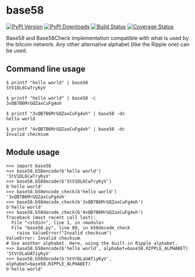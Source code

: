# base58

[![PyPI Version][pypi-image]](https://pypi.python.org/pypi?name=base58&:action=display)
[![PyPI Downloads][pypi-downloads-image]](https://pypi.python.org/pypi?name=base58&:action=display)
[![Build Status][travis-image]](https://travis-ci.org/keis/base58)
[![Coverage Status][coveralls-image]](https://coveralls.io/r/keis/base58?branch=master)

Base58 and Base58Check implementation compatible with what is used by the
bitcoin network. Any other alternative alphabet (like the Ripple one) can be used.


## Command line usage

    $ printf "hello world" | base58
    StV1DL6CwTryKyV

    $ printf "hello world" | base58 -c
    3vQB7B6MrGQZaxCuFg4oh

    $ printf "3vQB7B6MrGQZaxCuFg4oh" | base58 -dc
    hello world

    $ printf "4vQB7B6MrGQZaxCuFg4oh" | base58 -dc
    Invalid checksum


## Module usage

    >>> import base58
    >>> base58.b58encode(b'hello world')
    'StV1DL6CwTryKyV'
    >>> base58.b58decode(b'StV1DL6CwTryKyV')
    b'hello world'
    >>> base58.b58encode_check(b'hello world')
    '3vQB7B6MrGQZaxCuFg4oh'
    >>> base58.b58decode_check(b'3vQB7B6MrGQZaxCuFg4oh')
    b'hello world'
    >>> base58.b58decode_check(b'4vQB7B6MrGQZaxCuFg4oh')
    Traceback (most recent call last):
      File "<stdin>", line 1, in <module>
      File "base58.py", line 89, in b58decode_check
        raise ValueError("Invalid checksum")
    ValueError: Invalid checksum
    # Use another alphabet. Here, using the built-in Ripple alphabet.
    >>> base58.b58encode(b'hello world', alphabet=base58.RIPPLE_ALPHABET)
    'StVrDLaUATiyKyV'
    >>> base58.b58decode(b'StVrDLaUATiyKyV', alphabet=base58.RIPPLE_ALPHABET)
    b'hello world'


[pypi-image]: https://img.shields.io/pypi/v/base58.svg?style=flat
[pypi-downloads-image]: https://img.shields.io/pypi/dm/base58.svg?style=flat
[travis-image]: https://img.shields.io/travis/keis/base58.svg?style=flat
[coveralls-image]: https://img.shields.io/coveralls/keis/base58.svg?style=flat

